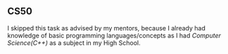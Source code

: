 ## CS50 
I skipped this task as advised by my mentors, because I already had knowledge of basic programming languages/concepts as I had *Computer Science(C++)* as a subject in my High School.
